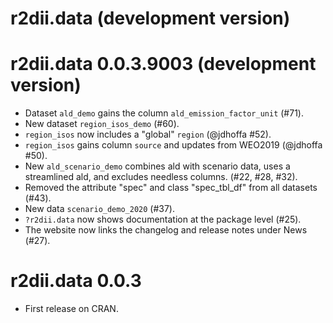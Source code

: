 # r2dii.data (development version)

# r2dii.data 0.0.3.9003 (development version)

* Dataset `ald_demo` gains the column `ald_emission_factor_unit` (#71).
* New dataset `region_isos_demo` (#60).
* `region_isos` now includes a "global" `region` (@jdhoffa #52).
* `region_isos` gains column `source` and updates from WEO2019 (@jdhoffa #50).
* New `ald_scenario_demo` combines ald with scenario data, uses a streamlined ald, and excludes needless columns. (#22, #28, #32). 
* Removed the attribute "spec" and class "spec_tbl_df" from all datasets (#43).
* New data `scenario_demo_2020` (#37).
* `?r2dii.data` now shows documentation at the package level (#25).
* The website now links the changelog and release notes under News (#27).

# r2dii.data 0.0.3

* First release on CRAN.
